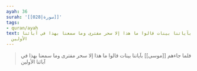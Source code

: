 ```yaml
---
ayah: 36
surah: '[[028|سورة]]'
tags:
- quran/ayah
text: فلما جاءهم موسى بآياتنا بينات قالوا ما هذا إلا سحر مفترى وما سمعنا بهذا في آبائنا
  الأولين
---
```

> فلما جاءهم [[موسى]] بآياتنا بينات قالوا ما هذا إلا سحر مفترى وما سمعنا بهذا في آبائنا الأولين
